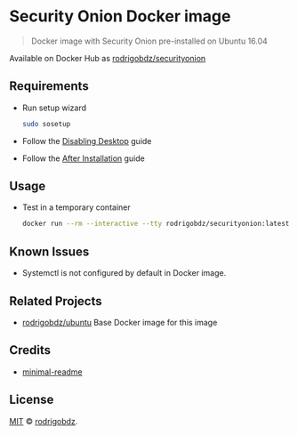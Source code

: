 # Security Onion Docker image

> Docker image with Security Onion pre-installed on Ubuntu 16.04

Available on Docker Hub as [rodrigobdz/securityonion](https://hub.docker.com/r/rodrigobdz/securityonion)

## Requirements

- Run setup wizard

  ```sh
  sudo sosetup
  ```

- Follow the [Disabling Desktop](https://securityonion.readthedocs.io/en/latest/desktop.html) guide

- Follow the [After Installation](https://securityonion.readthedocs.io/en/latest/post-installation.html) guide

## Usage

- Test in a temporary container

  ```sh
  docker run --rm --interactive --tty rodrigobdz/securityonion:latest bash --login
  ```

## Known Issues

- Systemctl is not configured by default in Docker image.

## Related Projects

- [rodrigobdz/ubuntu](https://hub.docker.com/r/rodrigobdz/ubuntu) Base Docker image for this image

## Credits

- [minimal-readme](https://github.com/rodrigobdz/minimal-readme)

## License

[MIT](LICENSE) © [rodrigobdz](https://rodrigobdz.github.io/).
